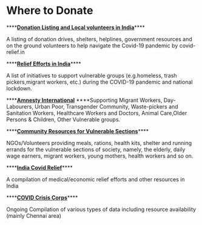 # Where to Donate

\*\*\*\*[**Donation Listing and Local volunteers in India**](https://covid-relief.in/)\*\*\*\*

A listing of donation drives, shelters, helplines, government resources and on the ground volunteers to help navigate the Covid-19 pandemic by covid-relief.in

\*\*\*\*[**Relief Efforts in India**](https://indiacovidrelief.github.io/)\*\*\*\*

A list of initiatives to support vulnerable groups \(e.g.homeless, trash pickers,migrant workers, etc.\) during the COVID-19 pandemic and national lockdown.

\*\*\*\*[**Amnesty International**](https://amnesty.org.in/support-indias-most-vulnerable-fight-covid-19-a-list-of-fundraisers-you-can-donate-to/) ****Supporting Migrant Workers, Day-Labourers, Urban Poor, Transgender Community, Waste-pickers and Sanitation Workers, Healthcare Workers and Doctors, Animal Care,Older Persons & Children, Other Vulnerable groups.

\*\*\*\*[**Community Resources for Vulnerable Sections**](https://docs.google.com/spreadsheets/d/1eHnj37eolhylTgtAfaBAqcm-affPiBqp5Cka-UALLBI/view?usp=sharing)\*\*\*\*

NGOs/Volunteers providing meals, rations, health kits, shelter and running errands for the vulnerable sections of society, namely, the elderly, daily wage earners, migrant workers, young mothers, health workers and so on.

\*\*\*\*[**India Covid Relief**](https://indiacovidrelief.com/)\*\*\*\*

A compilation of medical/economic relief efforts and other resources in India

\*\*\*\*[**COVID Crisis Corps**](https://sites.google.com/view/covid-crisis-corps/home?fbclid=IwAR0ltAYAQ_2UVUpqYr7oLlTc5xJpSUcEpo7F5kp_Nb8Zki4PebuzceFLrHY)\*\*\*\*

Ongoing Compilation of various types of data including resource availability \(mainly Chennai area\)



